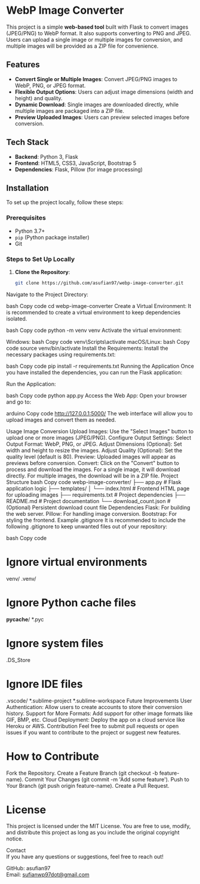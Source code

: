 # WebP Image Converter

This project is a simple **web-based tool** built with Flask to convert images (JPEG/PNG) to WebP format. It also supports converting to PNG and JPEG. Users can upload a single image or multiple images for conversion, and multiple images will be provided as a ZIP file for convenience.

## Features

- **Convert Single or Multiple Images**: Convert JPEG/PNG images to WebP, PNG, or JPEG format.
- **Flexible Output Options**: Users can adjust image dimensions (width and height) and quality.
- **Dynamic Download**: Single images are downloaded directly, while multiple images are packaged into a ZIP file.
- **Preview Uploaded Images**: Users can preview selected images before conversion.

## Tech Stack

- **Backend**: Python 3, Flask
- **Frontend**: HTML5, CSS3, JavaScript, Bootstrap 5
- **Dependencies**: Flask, Pillow (for image processing)

## Installation

To set up the project locally, follow these steps:

### Prerequisites

- Python 3.7+
- `pip` (Python package installer)
- Git

### Steps to Set Up Locally

1. **Clone the Repository**:
   ```bash
   git clone https://github.com/asufian97/webp-image-converter.git
Navigate to the Project Directory:

bash
Copy code
cd webp-image-converter
Create a Virtual Environment: It is recommended to create a virtual environment to keep dependencies isolated.

bash
Copy code
python -m venv venv
Activate the virtual environment:

Windows:
bash
Copy code
venv\Scripts\activate
macOS/Linux:
bash
Copy code
source venv/bin/activate
Install the Requirements: Install the necessary packages using requirements.txt:

bash
Copy code
pip install -r requirements.txt
Running the Application
Once you have installed the dependencies, you can run the Flask application:

Run the Application:

bash
Copy code
python app.py
Access the Web App: Open your browser and go to:

arduino
Copy code
http://127.0.0.1:5000/
The web interface will allow you to upload images and convert them as needed.

Usage
Image Conversion
Upload Images: Use the "Select Images" button to upload one or more images (JPEG/PNG).
Configure Output Settings:
Select Output Format: WebP, PNG, or JPEG.
Adjust Dimensions (Optional): Set width and height to resize the images.
Adjust Quality (Optional): Set the quality level (default is 80).
Preview: Uploaded images will appear as previews before conversion.
Convert: Click on the "Convert" button to process and download the images.
For a single image, it will download directly.
For multiple images, the download will be in a ZIP file.
Project Structure
bash
Copy code
webp-image-converter/
├── app.py                # Flask application logic
├── templates/
│   └── index.html        # Frontend HTML page for uploading images
├── requirements.txt      # Project dependencies
├── README.md             # Project documentation
└── download_count.json   # (Optional) Persistent download count file
Dependencies
Flask: For building the web server.
Pillow: For handling image conversion.
Bootstrap: For styling the frontend.
Example .gitignore
It is recommended to include the following .gitignore to keep unwanted files out of your repository:

bash
Copy code
# Ignore virtual environments
venv/
.venv/

# Ignore Python cache files
__pycache__/
*.pyc

# Ignore system files
.DS_Store

# Ignore IDE files
.vscode/
*.sublime-project
*.sublime-workspace
Future Improvements
User Authentication: Allow users to create accounts to store their conversion history.
Support for More Formats: Add support for other image formats like GIF, BMP, etc.
Cloud Deployment: Deploy the app on a cloud service like Heroku or AWS.
Contribution
Feel free to submit pull requests or open issues if you want to contribute to the project or suggest new features.

# How to Contribute
Fork the Repository.
Create a Feature Branch (git checkout -b feature-name).
Commit Your Changes (git commit -m 'Add some feature').
Push to Your Branch (git push origin feature-name).
Create a Pull Request.

# License
This project is licensed under the MIT License. You are free to use, modify, and distribute this project as long as you include the original copyright notice.

Contact <br>
If you have any questions or suggestions, feel free to reach out!

GitHub: asufian97 <br>
Email: sufianwp97dot@gmail.com
